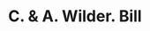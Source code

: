 ---
doi: 10.7916/D8SX7R6X
date_other: '1861'
date_other_textual: '1861'
form: printed ephemera
genre:
- Invoices
name:
- C. & A. Wilder
object_in_context_url: https://biggert.cul.columbia.edu/items/view/ave_biggert_00503
subject_hierarchical_geographic:
- South Hingham, Massachusetts, United States
subject_name:
- C. & A. Wilder
title: C. & A. Wilder. Bill
sort_title: C. & A. Wilder. Bill
call_number: ave_biggert_00503
coordinates:
- 42.211111111111116,-70.885
pid: ave_biggert_00503
identifiers: ave_biggert_00503
thumbnail: https://derivativo-2.library.columbia.edu/iiif/2/ldpd:343651/full/!256,256/0/native.jpg
permalink: /biggert/ave_biggert_00503/
layout: iiif-image-page
---